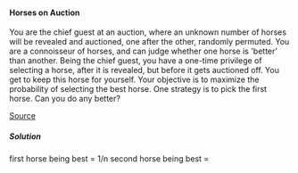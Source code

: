 #### Horses on Auction

You are the chief guest at an auction, where an unknown number of horses will be revealed and auctioned, one after the other, randomly permuted. You are a connoisseur of horses, and can judge whether one horse is 'better' than another. Being the chief guest, you have a one-time privilege of selecting a horse, after it is revealed, but before it gets auctioned off. You get to keep this horse for yourself. Your objective is to maximize the probability of selecting the best horse. One strategy is to pick the first horse. Can you do any better?

[Source](http://gurmeet.net/puzzles/horses-at-an-auction/)

##### Solution
first horse being best = 1/n
second horse being best = 
